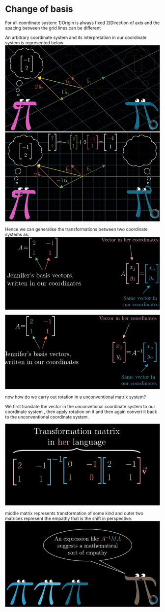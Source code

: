 # Change of basis

For all coordinate system:
    1)Origin is always fixed
    2)Direction of axis and the spacing between the grid lines can be different

An arbitrary coordinate system and its interpretation in our coordinate system is represented below
![cb1](cb1.png)
![cb2](cb2.png)

Hence we can generalise the transformations between two coordinate systems as:
![cb3](cb3.png)

![cb4](cb4.png)

now how do we carry out rotation in a unconventional matrix system?

We first translate the vector in the unconvetional coordinate system to our coordinate system , then apply rotation on it and then again convert it back to the unconventional coordinate system.

![cb5](cb5.png)

middle matrix represents transformation of some kind and outer two matrices represent the empathy that is the shift in perspective.
![cb6](cb6.png)